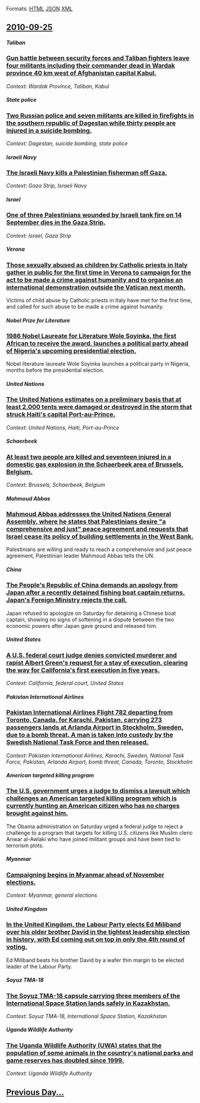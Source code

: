 
Formats: [HTML](2010/09/25/index.html)  [JSON](2010/09/25/index.json)  [XML](2010/09/25/index.xml)  

## [2010-09-25](/news/2010/09/25/index.md)

##### Taliban
### [Gun battle between security forces and Taliban fighters leave four militants including their commander dead in Wardak province 40 km west of Afghanistan capital Kabul. ](/news/2010/09/25/gun-battle-between-security-forces-and-taliban-fighters-leave-four-militants-including-their-commander-dead-in-wardak-province-40-km-west-of.md)
_Context: Wardak Province, Taliban, Kabul_

##### State police
### [Two Russian police and seven militants are killed in firefights in the southern republic of Dagestan while thirty people are injured in a suicide bombing. ](/news/2010/09/25/two-russian-police-and-seven-militants-are-killed-in-firefights-in-the-southern-republic-of-dagestan-while-thirty-people-are-injured-in-a-su.md)
_Context: Dagestan, suicide bombing, state police_

##### Israeli Navy
### [The Israeli Navy kills a Palestinian fisherman off Gaza. ](/news/2010/09/25/the-israeli-navy-kills-a-palestinian-fisherman-off-gaza.md)
_Context: Gaza Strip, Israeli Navy_

##### Israel
### [One of three Palestinians wounded by Israeli tank fire on 14 September dies in the Gaza Strip. ](/news/2010/09/25/one-of-three-palestinians-wounded-by-israeli-tank-fire-on-14-september-dies-in-the-gaza-strip.md)
_Context: Israel, Gaza Strip_

##### Verona
### [Those sexually abused as children by Catholic priests in Italy gather in public for the first time in Verona to campaign for the act to be made a crime against humanity and to organise an international demonstration outside the Vatican next month. ](/news/2010/09/25/those-sexually-abused-as-children-by-catholic-priests-in-italy-gather-in-public-for-the-first-time-in-verona-to-campaign-for-the-act-to-be-m.md)
Victims of child abuse by Catholic priests in Italy have met for the first time, and called for such abuse to be made a crime against humanity.

##### Nobel Prize for Literature
### [1986 Nobel Laureate for Literature Wole Soyinka, the first African to receive the award, launches a political party ahead of Nigeria's upcoming presidential election. ](/news/2010/09/25/1986-nobel-laureate-for-literature-wole-soyinka-the-first-african-to-receive-the-award-launches-a-political-party-ahead-of-nigeria-s-upcom.md)
Nobel literature laureate Wole Soyinka launches a political party in Nigeria, months before the presidential election.

##### United Nations
### [The United Nations estimates on a preliminary basis that at least 2,000 tents were damaged or destroyed in the storm that struck Haiti's capital Port-au-Prince. ](/news/2010/09/25/the-united-nations-estimates-on-a-preliminary-basis-that-at-least-2-000-tents-were-damaged-or-destroyed-in-the-storm-that-struck-haiti-s-cap.md)
_Context: United Nations, Haiti, Port-au-Prince_

##### Schaerbeek
### [At least two people are killed and seventeen injured in a domestic gas explosion in the Schaerbeek area of Brussels, Belgium. ](/news/2010/09/25/at-least-two-people-are-killed-and-seventeen-injured-in-a-domestic-gas-explosion-in-the-schaerbeek-area-of-brussels-belgium.md)
_Context: Brussels, Schaerbeek, Belgium_

##### Mahmoud Abbas
### [Mahmoud Abbas addresses the United Nations General Assembly, where he states that Palestinians desire "a comprehensive and just" peace agreement and requests that Israel cease its policy of building settlements in the West Bank. ](/news/2010/09/25/mahmoud-abbas-addresses-the-united-nations-general-assembly-where-he-states-that-palestinians-desire-a-comprehensive-and-just-peace-agree.md)
Palestinians are willing and ready to reach a comprehensive and just peace agreement, Palestinian leader Mahmoud Abbas tells the UN.

##### China
### [The People's Republic of China demands an apology from Japan after a recently detained fishing boat captain returns. Japan's Foreign Ministry rejects the call. ](/news/2010/09/25/the-people-s-republic-of-china-demands-an-apology-from-japan-after-a-recently-detained-fishing-boat-captain-returns-japan-s-foreign-ministr.md)
Japan refused to apologize on Saturday for detaining a Chinese boat captain, showing no signs of softening in a dispute between the two economic powers after Japan gave ground and released him.

##### United States
### [A U.S. federal court judge denies convicted murderer and rapist Albert Green's request for a stay of execution, clearing the way for California's first execution in five years. ](/news/2010/09/25/a-u-s-federal-court-judge-denies-convicted-murderer-and-rapist-albert-green-s-request-for-a-stay-of-execution-clearing-the-way-for-califor.md)
_Context: California, federal court, United States_

##### Pakistan International Airlines
### [Pakistan International Airlines Flight 782 departing from Toronto, Canada, for Karachi, Pakistan, carrying 273 passengers lands at Arlanda Airport in Stockholm, Sweden, due to a bomb threat. A man is taken into custody by the Swedish National Task Force and then released. ](/news/2010/09/25/pakistan-international-airlines-flight-782-departing-from-toronto-canada-for-karachi-pakistan-carrying-273-passengers-lands-at-arlanda-a.md)
_Context: Pakistan International Airlines, Karachi, Sweden, National Task Force, Pakistan, Arlanda Airport, bomb threat, Canada, Toronto, Stockholm_

##### American targeted killing program
### [The U.S. government urges a judge to dismiss a lawsuit which challenges an American targeted killing program which is currently hunting an American citizen who has no charges brought against him. ](/news/2010/09/25/the-u-s-government-urges-a-judge-to-dismiss-a-lawsuit-which-challenges-an-american-targeted-killing-program-which-is-currently-hunting-an-a.md)
The Obama administration on Saturday urged a federal judge to reject a challenge to a program that targets for killing U.S. citizens like Muslim cleric Anwar al-Awlaki who have joined militant groups and have been tied to terrorism plots.

##### Myanmar
### [Campaigning begins in Myanmar ahead of November elections. ](/news/2010/09/25/campaigning-begins-in-myanmar-ahead-of-november-elections.md)
_Context: Myanmar, general elections_

##### United Kingdom
### [In the United Kingdom, the Labour Party elects Ed Miliband over his older brother David in the tightest leadership election in history, with Ed coming out on top in only the 4th round of voting. ](/news/2010/09/25/in-the-united-kingdom-the-labour-party-elects-ed-miliband-over-his-older-brother-david-in-the-tightest-leadership-election-in-history-with.md)
Ed Miliband beats his brother David by a wafer thin margin to be elected leader of the Labour Party.

##### Soyuz TMA-18
### [The Soyuz TMA-18 capsule carrying three members of the International Space Station lands safely in Kazakhstan. ](/news/2010/09/25/the-soyuz-tma-18-capsule-carrying-three-members-of-the-international-space-station-lands-safely-in-kazakhstan.md)
_Context: Soyuz TMA-18, International Space Station, Kazakhstan_

##### Uganda Wildlife Authority
### [The Uganda Wildlife Authority (UWA) states that the population of some animals in the country's national parks and game reserves has doubled since 1999. ](/news/2010/09/25/the-uganda-wildlife-authority-uwa-states-that-the-population-of-some-animals-in-the-country-s-national-parks-and-game-reserves-has-doubled.md)
_Context: Uganda Wildlife Authority_

## [Previous Day...](/news/2010/09/24/index.md)

